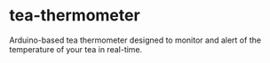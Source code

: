 # tea-thermometer
Arduino-based tea thermometer designed to monitor and alert of the temperature of your tea in real-time.
